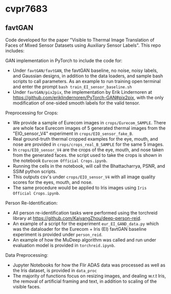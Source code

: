 # cvpr7683


<h2>favtGAN</h2>
Code developed for the paper "Visible to Thermal Image Translation of Faces of Mixed Sensor Datasets using Auxiliary Sensor Labels". This repo includes:

<p>

GAN implementation in PyTorch to include the code for:
- Under `favtGAN/favtGAN`, the favtGAN baseline, no noise, noisy labels, and Gaussian designs, in addition to the data loaders, and sample bash scripts to call parameters. As an example to run training open terminal and enter the prompt `bash train_EI_sensor_baseline.sh`
- Under `favtGAN/pix2pix`, the implementation by Erik Lindernoren at https://github.com/eriklindernoren/PyTorch-GAN#pix2pix, with the only modification of one-sided smooth labels for the valid tensor.

Preprocessing for Crops:
- We provide a sample of Eurecom images in `crops/Eurecom_SAMPLE`. There are whole face Eurecom images of 5 generated thermal images from the "EIO_sensor_V4" experiment in `crops/EIO_sensor_fake_B`.
- Real ground-truth thermal cropped examples for the eye, mouth, and nose are provided in `crops/crops_real_B_SAMPLE` for the same 5 images.
- In `crops/EIO_sensor_V4` are the crops of the eye, mouth, and nose taken from the generated faces. the script used to take the crops is shown in the notebook `Eurecom Official Crops.ipynb`.
- Running the cells in the notebook, will call the Bhattacharrya, PSNR, and SSIM python scripts.
- This outputs csv's under `crops/EIO_sensor_V4` with all image quality scores for the eyes, mouth, and nose.
- The same procedure would be applied to Iris images using `Iris Official Crops.ipynb`.

Person Re-Identification:
- All person re-identification tasks were performed using the torchreid library at https://github.com/KaiyangZhou/deep-person-reid.
- An example of a script for the experiment `eur_EI_GAND_data.py` which was the dataloader for the Eurecom + Iris (EI) favtGAN baseline experiment is provided under `person_reid`.
- An example of how the MuDeep algorithm was called and run under evaluation model is provided in `torchreid.ipynb`.

Data Preprocessing:
- Jupyter Notebooks for how the Flir ADAS data was processed as well as the Iris dataset, is provided in `data_proc`
- The majority of functions focus on resizing images, and dealing w.r.t Iris, the removal of artificial framing and text, in addition to scaling of the visible faces.

